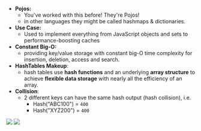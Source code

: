 - **Pojos:** 
  - You've worked with this before! They're Pojos!
  - in other languages they might be called hashmaps & dictionaries.
-  **Use Case:** 
   -  Used to implement everything from JavaScript objects and sets to performance-boosting caches
-  **Constant Big-O:** 
   -  providing key/value storage with constant big-O time complexity for insertion, deletion, access and search.
-  **HashTables Makeup**: 
   -  hash tables use **hash functions** and an underlying **array structure** to achieve **flexible data storage** with nearly all the efficiency of an array.
-  **Collision**: 
   -  2 different keys can have the same hash output (hash collision), i.e.
       - Hash("ABC100") = `400`
       - Hash("XYZ200") = `400`

![](https://i.imgur.com/Aklw9rJ.png)
![](https://i.imgur.com/KU4foNa.png)
